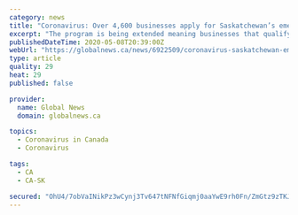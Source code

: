 ```yaml
---
category: news
title: "Coronavirus: Over 4,600 businesses apply for Saskatchewan’s emergency grant program"
excerpt: "The program is being extended meaning businesses that qualify will automatically receive a second payment after May 19."
publishedDateTime: 2020-05-08T20:39:00Z
webUrl: "https://globalnews.ca/news/6922509/coronavirus-saskatchewan-emergency-grant-program/"
type: article
quality: 29
heat: 29
published: false

provider:
  name: Global News
  domain: globalnews.ca

topics:
  - Coronavirus in Canada
  - Coronavirus

tags:
  - CA
  - CA-SK

secured: "OhU4/7obVaINikPz3wCynj3Tv647tNFNfGiqmj0aaYwE9rh0Fn/ZmGtz9zTKJc7DDffSFoWZS/6e11ho28mwVNA0GIt3oT0jI+7ubbEtugEqTN7Bbs5WwYIhGnK04n4Ge/8PJpm+PQXMSMNCqq3XpsXwZiJG65shL+mQVuPl3ZIu3YVqNSvt06iVHfsUQq6K3lKOejaTkWxWR7JLLfLtWZlQVnAzLEIYNnnvj/ERpTpjtL289YcKaAQUgIOXSNukfzM1xuOSi6JaxDfXhLNOIVjHADY7ux7l3jSRpMyzZEz9vlzfavN+aTkCLJEpoDGT+Mt/cbquaXdxMq51ZN6qJpa+v30YSLyNOh8PH+WnhafbUEGzBJUcxXvmZz7gXCNC5rPjJIfEMPtz7U/SEXdDBpYGJSLQo8H6tJPu4Sq2qWZHUwlQR6sGrOn3w0jz5CPRw+2fMhUWG1b2Nx4PPp/StlQKQWM2gVKaIEAPAfVDRGs=;pZRPKFCT70g7nnntUO3WZQ=="
---
```


